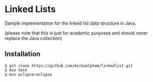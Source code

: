 Linked Lists
============

Sample implementation for the linked list data structure in Java.

(please note that this is just for academic purposes and should never replace
the Java collection)

Installation
------------

    $ git clone https://github.com/mickaelpham/linkedlist.git
    $ mvn test
    $ mvn eclipse:eclipse
